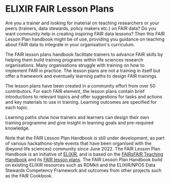 # ELIXIR FAIR Lesson Plans 

Are you a trainer and looking for material on teaching researchers or your peers (trainers, data stewards, policy makers etc.) on FAIR data? Do you want community help in creating inspiring FAIR data lessons? Then this FAIR Lesson Plan handbook might be of use, providing you guidance on teaching about FAIR data to integrate in your organisation's curriculum. 

The FAIR lesson plans handbook facilitate trainers to advance FAIR skills by helping them build training programs within life sciences research organisations. Many organisations struggle with training on how to implement FAIR in practice. The lesson plans are not a training in itself but offer a framework and eventually learning paths to design FAIR trainings. 

The lesson plans have been created in a community effort from over 50 contributors. For each FAIR element, the lesson plans contain brief introductions to relevant topics and offer suggestions for tasks and actions and key materials to use in training. Learning outcomes are specified for each topic. 

Learning paths show how trainers and learners can design their own training programme and give insight in learning goals and pre-required knowledge. 



Note that the FAIR Lesson Plan Handbook is still under development, as part of various hackathons-style events that have been organised with the (beyond life sciences) community since June 2022. The FAIR Lesson Plan Handbook is an initiative of [ELIXIR](https://elixir-europe.org/), and is based on the [FAIRsFAIR Teaching Handbook](https://fairsfair.gitbook.io/fair-teaching-handbook/) and its [FAIR lesson plans](https://fairsfair.gitbook.io/fair-teaching-handbook/0lessonplans). The FAIR Lesson Plan Handbook build on existing ELIXIR resources such as RDMkit and the ELIXIR/NPOS Data Stewards Competency Framework and outcomes from other projects such as the FAIR Cookbook.
